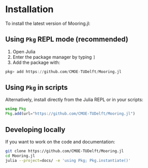 # Installation

To install the latest version of Mooring.jl:

## Using `Pkg` REPL mode (recommended)

1. Open Julia  
2. Enter the package manager by typing `]`  
3. Add the package with:

```julia
pkg> add https://github.com/CMOE-TUDelft/Mooring.jl
```

## Using `Pkg` in scripts

Alternatively, install directly from the Julia REPL or in your scripts:

```julia
using Pkg
Pkg.add(url="https://github.com/CMOE-TUDelft/Mooring.jl")
```

## Developing locally

If you want to work on the code and documentation:

```bash
git clone https://github.com/CMOE-TUDelft/Mooring.jl
cd Mooring.jl
julia --project=docs/ -e 'using Pkg; Pkg.instantiate()'
```

